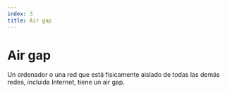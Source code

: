 ```yaml
---
index: 3
title: Air gap
---
```

# Air gap

Un ordenador o una red que está físicamente aislado de todas las demás redes, incluida Internet, tiene un air gap.